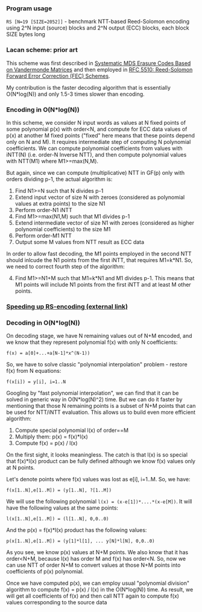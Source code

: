 
### Program usage

`RS [N=19 [SIZE=2052]]` - benchmark NTT-based Reed-Solomon encoding using 2^N input (source) blocks and 2^N output (ECC) blocks, each block SIZE bytes long


### Lacan scheme: prior art

This scheme was first described in [Systematic MDS Erasure Codes Based on Vandermonde Matrices](http://oatao.univ-toulouse.fr/2176/1/Lacan_2176.pdf)
and then employed in [RFC 5510: Reed-Solomon Forward Error Correction (FEC) Schemes](https://tools.ietf.org/html/rfc5510).

My contribution is the faster decoding algorithm that is essentially O(N*log(N)) and only 1.5-3 times slower than encoding.


### Encoding in O(N*log(N))

In this scheme, we consider N input words as values at N fixed points of some polynomial p(x) with order<N,
and compute for ECC data values of p(x) at another M fixed points ("fixed" here means that these points depend only on N and M).
It requires intermediate step of computing N polynomial coefficients.
We can compute polynomial coefficients from values with iNTT(N) (i.e. order-N Inverse NTT), and then compute polynomial values with NTT(M1) where M1>=max(N,M).

But again, since we can compute (multiplicative) NTT in GF(p) only with orders dividing p-1, the actual algorithm is:
1. Find N1>=N such that N divides p-1
2. Extend input vector of size N with zeroes (considered as polynomial values at extra points) to the size N1
3. Perform order-N1 iNTT
4. Find M1>=max(N1,M) such that M1 divides p-1
5. Extend intermediate vector of size N1 with zeroes (considered as higher polynomial coefficients) to the size M1
6. Perform order-M1 NTT
7. Output some M values from NTT result as ECC data

In order to allow fast decoding, the M1 points employed in the second NTT should inlcude the N1 points from the first iNTT, that requires M1=k*N1.
So, we need to correct fourth step of the algorithm:

4. Find M1>=N1+M such that M1=k*N1 and M1 divides p-1. This means that M1 points will include N1 points from the first iNTT and at least M other points.



### [Speeding up RS-encoding (external link)](https://www.livebusinesschat.com/smf/index.php?topic=5952.msg44167#msg44167)


### Decoding in O(N*log(N))

On decoding stage, we have N remaining values out of N+M encoded, and we know that they represent polynomial f(x) with only N coefficients:
```
f(x) = a[0]+...+a[N-1]*x^(N-1))
```
So, we have to solve classic "polynomial interpolation" problem - restore f(x) from N equations:
```
f(x[i]) = y[i], i=1..N
```
Googling by "fast polynomial interpolation", we can find that it can be solved in generic way in O(N*log(N)^2) time.
But we can do it faster by mentioning that those N remaining points is a subset of N+M points that can be used for NTT/iNTT evaluation.
This allows us to build even more efficient algorithm:

1. Compute special polynomial l(x) of order==M
2. Multiply them: p(x) = f(x)*l(x)
3. Compute f(x) = p(x) / l(x)

On the first sight, it looks meaningless. The catch is that l(x) is so special that f(x)*l(x) product can be fully defined although we know f(x) values only at N points.

Let's denote points where f(x) values was lost as e[i], i=1..M. So, we have:
```
f(x[1..N],e[1..M]) = (y[1..N], ?[1..M])
```
We will use the following polynomial `l(x) = (x-e[1])*....*(x-e[M])`. It will have the following values at the same points:
```
l(x[1..N],e[1..M]) = (l[1..N], 0,0..0)
```
And the p(x) = f(x)*l(x) product has the following values:
```
p(x[1..N],e[1..M]) = (y[1]*l[1], ... y[N]*l[N], 0,0..0)
```

As you see, we know p(x) values at N+M points. We also know that it has order<N+M, because l(x) has order M and f(x) has order<N.
So, now we can use NTT of order N+M to convert values at those N+M points into coefficients of p(x) polynomial.

Once we have computed p(x), we can employ usual "polynomial division" algorithm to compute f(x) = p(x) / l(x) in the O(N*log(N)) time.
As result, we will get all coefficients of f(x) and then call NTT again to compute f(x) values corresponding to the source data
